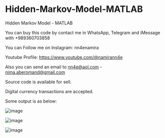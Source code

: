 # Hidden-Markov-Model-MATLAB
Hidden Markov Model - MATLAB

You can buy this code by contact me in WhatsApp, Telegram and iMessage with +989360703858

You can Follow me on Instagram: nn4enamira

Youtube Profile: https://www.youtube.com/@namirann4e

Also you can send an email to nn4e@aol.com - nima.aberomand@gmail.com

Source code is available for sell.

Digital currency transactions are accepted.

Some output is as below:

![image](https://github.com/user-attachments/assets/a2f0ffe0-9732-48aa-9c62-5ca488c34c5f)

![image](https://github.com/user-attachments/assets/51ef284e-00dd-4303-a50e-6dfcae3f3149)

![image](https://github.com/user-attachments/assets/fb827fa9-6484-498f-8a65-9e1ca7d83612)
